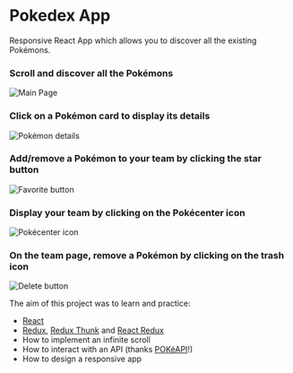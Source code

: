 # Pokedex App

Responsive React App which allows you to discover all the existing Pokémons.

### Scroll and discover all the Pokémons

![Main Page](/public/images/main-page_illustration)

### Click on a Pokémon card to display its details

![Pokémon details](/public/images/pokemon-details_illustration)

### Add/remove a Pokémon to your team by clicking the star button

![Favorite button](/public/images/favorite_illustration)

### Display your team by clicking on the Pokécenter icon

![Pokécenter icon](/public/images/pokecenter_illustration)

### On the team page, remove a Pokémon by clicking on the trash icon

![Delete button](/public/images/delete_illustration)

The aim of this project was to learn and practice:

- [React](https://fr.reactjs.org/)
- [Redux](https://redux.js.org/), [Redux Thunk](https://github.com/reduxjs/redux-thunk) and [React Redux](https://react-redux.js.org/)
- How to implement an infinite scroll
- How to interact with an API (thanks [POKéAPI](https://pokeapi.co/)!)
- How to design a responsive app
